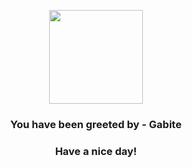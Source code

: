 <p align="center">
    <img src="https://raw.githubusercontent.com/PokeAPI/sprites/master/sprites/pokemon/444.png" width="150" height="150">
</p>
<h3 align="center">You have been greeted by - <b>Gabite</b></h3>
<h3 align="center">Have a nice day!</h3>
